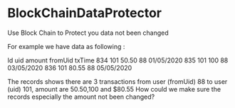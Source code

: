 # BlockChainDataProtector
Use Block Chain to Protect you data not been changed

For example we have data as following :

Id	uid	amount	fromUid	txTime
834	101	50.50	  88	    01/05/2020
835	101	100	    88	    03/05/2020
836	101	80.55  	88	    05/05/2020

The records shows there are 3 transactions from user (fromUid) 88 to user (uid) 101, amount are $50.50,$100 and $80.55
How could we make sure the records especially the amount not been changed?

